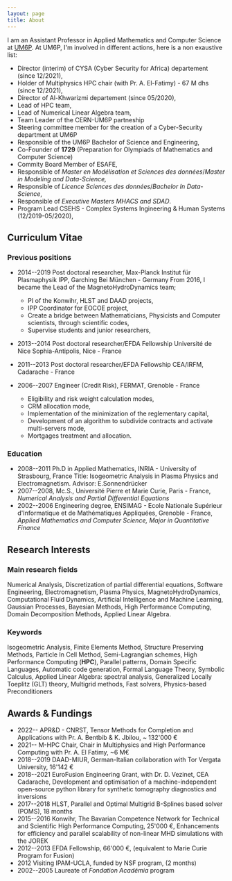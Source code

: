 ```yaml
---
layout: page 
title: About
---
```


I am an Assistant Professor in Applied Mathematics and Computer Science at [UM6P](www.um6p.ma).
At UM6P, I'm involved in different actions, here is a non exaustive list:

- Director (interim) of CYSA (Cyber Security for Africa) departement (since 12/2021),
- Holder of Multiphysics HPC chair (with Pr. A. El-Fatimy) - 67 M dhs (since 12/2021),
- Director of Al-Khwarizmi departement (since 05/2020),
- Lead of HPC team,
- Lead of Numerical Linear Algebra team,
- Team Leader of the CERN-UM6P partneship 
- Steering committee member for the creation of a Cyber-Security department at UM6P
- Responsible of the UM6P Bachelor of Science and Engineering,
- Co-Founder of **1729** (Preparation for Olympiads of Mathematics and Computer Science)
- Commity Board Member of ESAFE,
- Responsible of *Master en Modélisation et Sciences des données*/*Master in Modeling and Data-Science,*
- Responsible of *Licence Sciences des données*/*Bachelor In Data-Science*,
- Responsible of *Executive Masters MHACS and SDAD*.
- Program Lead CSEHS - Complex Systems Ingineering & Human Systems (12/2019-05/2020),

## Curriculum Vitae

### Previous positions
* 2014--2019 Post doctoral researcher, Max-Planck Institut für Plasmaphysik IPP, Garching Bei München - Germany
    From 2016, I became the Lead of the MagnetoHydroDynamics team;
    - PI of the Konwihr, HLST and DAAD projects,
    - IPP Coordinator for EOCOE project,
    - Create a bridge between Mathematicians, Physicists and Computer scientists, through scientific codes,
    - Supervise students and junior researchers,

* 2013--2014 Post doctoral researcher/EFDA Fellowship Université de Nice Sophia-Antipolis, Nice - France
* 2011--2013 Post doctoral researcher/EFDA Fellowship CEA/IRFM, Cadarache - France
* 2006--2007 Engineer (Credit Risk), FERMAT, Grenoble - France
    - Eligibility and risk weight calculation modes,
    - CRM allocation mode,
    - Implementation of the minimization of the reglementary capital,
    - Development of an algorithm to subdivide contracts and activate multi-servers mode,
    - Mortgages treatment and allocation.

### Education
* 2008--2011 Ph.D in Applied Mathematics, INRIA - University of Strasbourg, France
Title: Isogeometric Analysis in Plasma Physics and Electromagnetism.
Advisor: E.Sonnendrücker
* 2007--2008, Mc.S., Université Pierre et Marie Curie, Paris - France, *Numerical Analysis and Partial Differential Equations*
* 2002--2006 Engineering degree, ENSIMAG - Ecole Nationale Supérieur d'Informatique et de Mathématiques Appliquées, Grenoble - France, *Applied Mathematics and Computer Science, Major in Quantitative Finance*

## Research Interests

### Main research fields
Numerical Analysis, Discretization of partial differential equations, Software Engineering, Electromagnetism, Plasma Physics, MagnetoHydroDynamics, Computational Fluid Dynamics, Artificial Intelligence and Machine Learning, Gaussian Processes, Bayesian Methods, High Performance Computing, Domain Decomposition Methods, Applied Linear Algebra.

### Keywords
Isogeometric Analysis, Finite Elements Method, Structure Preserving Methods, Particle In Cell Method, Semi-Lagrangian schemes, High Performance Computing (**HPC**), Parallel patterns, Domain Specific Languages, Automatic code generation, Formal Language Theory, Symbolic Calculus, Applied Linear Algebra: spectral analysis, Generalized Locally Toeplitz (GLT) theory, Multigrid methods, Fast solvers, Physics-based Preconditioners


## Awards & Fundings
- 2022-- APR&D - CNRST, Tensor Methods for Completion and Applications  with Pr. A. Bentbib & K. Jbilou,  ~ 132'000 € 
- 2021-- M-HPC Chair, Chair in Multiphysics and High Performance Computing with Pr. A. El Fatimy, ~6 M€ 
- 2018--2019 DAAD-MIUR, German-Italian collaboration with Tor Vergata University, 16'142 €
- 2018--2021 EuroFusion Engineering Grant, with Dr. D. Vezinet, CEA Cadarache, Development and optimisation of a machine-independent open-source python library for synthetic tomography diagnostics and inversions
- 2017--2018 HLST, Parallel and Optimal Multigrid B-Splines based solver (POMS), 18 months
- 2015--2016 Konwihr, The Bavarian Competence Network for Technical and Scientific High Performance Computing, 25'000 €, Enhancements for efficiency and parallel scalability of non-linear MHD simulations with the JOREK
- 2012--2013 EFDA Fellowship, 66'000 €, (equivalent to Marie Curie Program for Fusion)
- 2012 Visiting IPAM-UCLA, funded by NSF program, (2 months)
- 2002--2005 Laureate of *Fondation Académia* program
